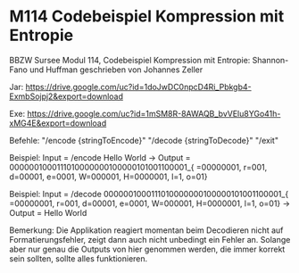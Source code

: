# M114 Codebeispiel Kompression mit Entropie

BBZW Sursee Modul 114, Codebeispiel Kompression mit Entropie: Shannon-Fano und Huffman
geschrieben von Johannes Zeller

Jar: https://drive.google.com/uc?id=1doJwDC0npcD4Ri_Pbkgb4-ExmbSojpj2&export=download

Exe: https://drive.google.com/uc?id=1mSM8R-8AWAQB_bvVElu8YGo41h-xMG4E&export=download

Befehle:
  "/encode {stringToEncode}"
  "/decode {stringToDecode}"
  "/exit"
  
Beispiel: Input = /encode Hello World -> Output = 0000001000111010000000100000101001100001_{ =00000001, r=001, d=00001, e=0001, W=000001, H=0000001, l=1, o=01}

Beispiel: Input = /decode 0000001000111010000000100000101001100001_{ =00000001, r=001, d=00001, e=0001, W=000001, H=0000001, l=1, o=01} -> Output = Hello World
    
Bemerkung: Die Applikation reagiert momentan beim Decodieren nicht auf Formatierungsfehler, zeigt dann auch nicht unbedingt ein Fehler an. Solange aber nur genau die Outputs von hier genommen werden, die immer korrekt sein sollten, sollte alles funktionieren.
